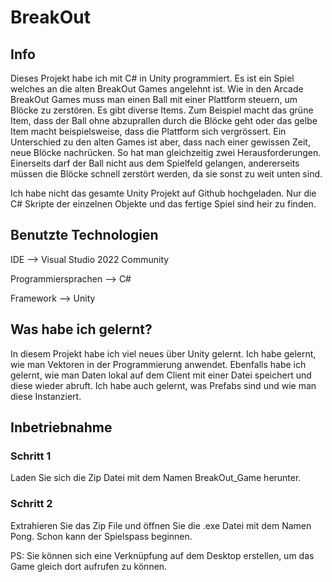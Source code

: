 # BreakOut

## Info
Dieses Projekt habe ich mit C# in Unity programmiert. Es ist ein Spiel welches an die alten BreakOut Games angelehnt ist. Wie in
den Arcade BreakOut Games muss man einen Ball mit einer Plattform steuern, um Blöcke zu zerstören. Es gibt diverse Items. Zum Beispiel
macht das grüne Item, dass der Ball ohne abzuprallen durch die Blöcke geht oder das gelbe Item macht beispielsweise, dass die Plattform sich vergrössert.
Ein Unterschied zu den alten Games ist aber, dass nach einer gewissen Zeit, neue Blöcke nachrücken. So hat man gleichzeitig zwei Herausforderungen. Einerseits darf
der Ball nicht aus dem Spielfeld gelangen, andererseits müssen die Blöcke schnell zerstört werden, da sie sonst zu weit unten sind.

Ich habe nicht das gesamte Unity Projekt auf Github hochgeladen. Nur die C# Skripte der einzelnen Objekte und das fertige Spiel sind heir zu finden.

## Benutzte Technologien

IDE --> Visual Studio 2022 Community

Programmiersprachen --> C#

Framework --> Unity

## Was habe ich gelernt?
In diesem Projekt habe ich viel neues über Unity gelernt. Ich habe gelernt, wie man Vektoren in der Programmierung anwendet. Ebenfalls
habe ich gelernt, wie man Daten lokal auf dem Client mit einer Datei speichert und diese wieder abruft. Ich habe auch gelernt, was Prefabs 
sind und wie man diese Instanziert. 

## Inbetriebnahme

### Schritt 1
Laden Sie sich die Zip Datei mit dem Namen BreakOut_Game herunter.

### Schritt 2
Extrahieren Sie das Zip File und öffnen Sie die .exe Datei mit dem Namen Pong. Schon kann der Spielspass beginnen.

PS: Sie können sich eine Verknüpfung auf dem Desktop erstellen, um das Game gleich dort aufrufen zu können. 
